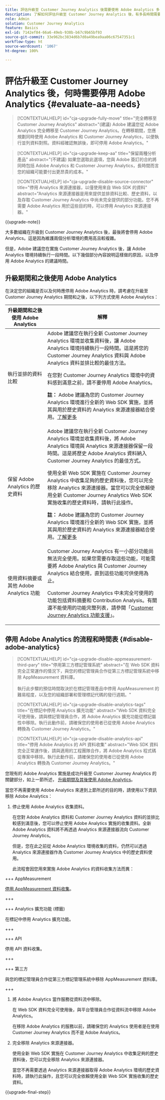 ```yaml
---
title: 評估升級至 Customer Journey Analytics 後需要使用 Adobe Analytics 多長的時間
description: 了解如何評估升級至 Customer Journey Analytics 後，有多長時間需要使用 Adobe Analytics
role: Admin
solution: Customer Journey Analytics
feature: Basics
exl-id: 7142ef84-66a6-49eb-938b-b67c9b65bf93
source-git-commit: 33e962bc3834d6b7d0a49bea9aa06c67547351c1
workflow-type: ht
source-wordcount: '1067'
ht-degree: 100%

---
```


# 評估升級至 Customer Journey Analytics 後，何時需要停用 Adobe Analytics {#evaluate-aa-needs}

<!-- markdownlint-disable MD034 -->

>[!CONTEXTUALHELP]
>id="cja-upgrade-fully-move"
>title="完全轉移至 Customer Journey Analytics"
>abstract="(建議) Adobe 建議您從 Adobe Analytics 完全轉移至 Customer Journey Analytics。在轉移期間，您應規劃同時使用 Adobe Analytics 和 Customer Journey Analytics，以便執行並列資料對照。資料經確認無誤後，即可停用 Adobe Analytics。"

<!-- markdownlint-enable MD034 -->

<!-- markdownlint-disable MD034 -->

>[!CONTEXTUALHELP]
>id="cja-upgrade-keep-aa"
>title="保留兩種分析產品"
>abstract="(不建議) 如果您選取此選項，您與 Adobe 簽訂的合約將同時包括 Adobe Analytics 和 Customer Journey Analytics，長時間而言您的組織可能要付出更昂貴的成本。"

<!-- markdownlint-enable MD034 -->

<!-- markdownlint-disable MD034 -->

>[!CONTEXTUALHELP]
>id="cja-upgrade-disable-source-connector"
>title="停用 Analytics 來源連接器，以僅使用來自 Web SDK 的資料"
>abstract="Analytics 來源連接器是用來提供並排資料比較、歷史資料，以及存取 Customer Journey Analytics 中尚未完全提供的部分功能。您不再需要 Adobe Analytics 用於這些目的時，可以停用 Analytics 來源連接器。"

<!-- markdownlint-enable MD034 -->

{{upgrade-note}}

大多數組織在升級到 Customer Journey Analytics 後，最後將會停用 Adob&#x200B;&#x200B;e Analytics。這是因為維護兩個分析環境的費用高且較複雜。

但是，Adobe 建議您在實施 Customer Journey Analytics 後，讓 Adob&#x200B;&#x200B;e Analytics 環境持續執行一段時間。以下幾個部分內容說明這樣做的原因，以及停用 Adob&#x200B;&#x200B;e Analytics 的建議時間。

## 升級期間和之後使用 Adob&#x200B;&#x200B;e Analytics

在決定您的組織是否以及何時應停用 Adob&#x200B;&#x200B;e Analytics 時，請考慮在升級至 Customer Journey Analytics 期間和之後，以下列方式使用 Adob&#x200B;&#x200B;e Analytics：

| 升級期間和之後使用 Adob&#x200B;&#x200B;e Analytics | 解釋 |
|---------|----------|
| 執行並排的資料比較 | Adobe 建議您在執行全新 Customer Journey Analytics 環境並收集資料後，讓 Adob&#x200B;&#x200B;e Analytics 環境持續執行一段時間。這是將您的 Customer Journey Analytics 資料與 Adob&#x200B;&#x200B;e Analytics 資料並排比較的最佳方法。<p>在您對 Customer Journey Analytics 環境中的資料感到滿意之前，請不要停用 Adob&#x200B;&#x200B;e Analytics。</p><p>**註：**  Adobe 建議為您的 Customer Journey Analytics 環境進行全新的 Web SDK 實施，並將其與用於歷史資料的 Analytics 來源連接器結合使用。[了解更多](/help/getting-started/cja-upgrade/cja-upgrade-recommendations.md)</p> |
| 保留 Adobe Analytics 的歷史資料 | Adobe 建議您在執行全新 Customer Journey Analytics 環境並收集資料後，將 Adob&#x200B;&#x200B;e Analytics 環境與 Analytics 來源連接器保留一段時間。這是將歷史 Adob&#x200B;&#x200B;e Analytics 資料納入 Customer Journey Analytics 的最佳方式。<p>使用全新 Web SDK 實施在 Customer Journey Analytics 中收集足夠的歷史資料後，您可以完全移除 Analytics 來源連接器。當您可以完全依賴使用全新 Customer Journey Analytics Web SDK 實施收集的歷史資料時，請執行此操作。</p><p>**註：**  Adobe 建議為您的 Customer Journey Analytics 環境進行全新的 Web SDK 實施，並將其與用於歷史資料的 Analytics 來源連接器結合使用。[了解更多](/help/getting-started/cja-upgrade/cja-upgrade-recommendations.md)</p> |
| 使用資料摘要或其他 Adob&#x200B;&#x200B;e Analytics 功能 | Customer Journey Analytics 有一小部分功能尚無法完全使用。如果您需要存取這些功能，可能需要將 Adob&#x200B;&#x200B;e Analytics 與 Customer Journey Analytics 結合使用，直到這些功能可供使用為止。 <p>Customer Journey Analytics 中未完全可使用的功能包括資料摘要和 Contribution Analysis。有關還不能使用的功能完整列表，請參閱「[Customer Journey Analytics 功能支援](/help/getting-started/aa-vs-cja/cja-aa.md)」。</p> |

## 停用 Adobe Analytics 的流程和時間表 {#disable-adobe-analytics}

<!-- markdownlint-disable MD034 -->

>[!CONTEXTUALHELP]
>id="cja-upgrade-disable-appmeasurement-third-pary"
>title="停用第三方標記管理系統"
>abstract="在 Web SDK 資料完全正常運作的情況下，與您的標記管理員合作從第三方標記管理系統中移除 AppMeasurement 資料庫。<br><br>執行此步驟的預估時間取決於在標記管理產品中停用 AppMeasurement 的難易程度，以及您的組織部署和管理標記代碼的發行週期。"

<!-- markdownlint-enable MD034 -->

<!-- markdownlint-disable MD034 -->

>[!CONTEXTUALHELP]
>id="cja-upgrade-disable-analytics-tags"
>title="在標記中停用 Analytics 擴充功能"
>abstract="Web SDK 資料完全可使用後，請與標記管理員合作，將 Adobe Analytics 擴充功能從標記屬性中移除。執行此動作前，請確保您的使用者已從使用 Adobe Analytics 轉換為 Customer Journey Analytics。"

<!-- markdownlint-enable MD034 -->

<!-- markdownlint-disable MD034 -->

>[!CONTEXTUALHELP]
>id="cja-upgrade-disable-analytics-api"
>title="停用 Adobe Analytics 的 API 資料收集"
>abstract="Web SDK 資料完全正常運作後，請與適用的工程團隊合作，將 Adobe Analytics 程式碼從專案中移除。執行此動作前，請確保您的使用者已從使用 Adobe Analytics 轉換為 Customer Journey Analytics。"

<!-- markdownlint-enable MD034 -->

您現有的 Adob&#x200B;&#x200B;e Analytics 實施是成功升級至 Customer Journey Analytics 的關鍵部分，如上一節所述， [升級期間及其後使用 Adob&#x200B;&#x200B;e Analytics](#uses-of-adobe-analytics-during-and-after-an-upgrade)。

當您不再需要使用 Adob&#x200B;&#x200B;e Analytics 來達到上節所述的目的時，請使用以下資訊移除 Adob&#x200B;&#x200B;e Analytics：

1. 停止使用 Adob&#x200B;&#x200B;e Analytics 收集資料。

   在您對 Adob&#x200B;&#x200B;e Analytics 資料和 Customer Journey Analytics 資料的並排比較感到滿意後，您可以停止使用 Adob&#x200B;&#x200B;e Analytics 實施的收集資料。全新 Adob&#x200B;&#x200B;e Analytics 資料將不再透過 Analytics 來源連接器流向 Customer Journey Analytics。

   但是，您在此之前從 Adob&#x200B;&#x200B;e Analytics 環境收集的資料，仍然可以透過 Analytics 來源連接器作為 Customer Journey Analytics 中的歷史資料使用。

   此流程會因您用來實施 Adob&#x200B;&#x200B;e Analytics 的資料收集方法而異：

+++ AppMeasurement

   [停用 AppMeasurement 資料收集](/help/getting-started/cja-upgrade/cja-upgrade-disable-appmeasurement.md)。

+++

+++ Analytics 擴充功能 (標籤)

   在標記中停用 Analytics 擴充功能。

+++

+++ API

   停用 API 資料收集。

+++

+++ 第三方

   與您的標記管理員合作從第三方標記管理系統中移除 AppMeasurement 資料庫。

+++

1. 將 Adobe Analytics 當作服務從資料流中移除。

   在 Web SDK 資料完全可使用後，與平台管理員合作從資料流中移除 Adob&#x200B;&#x200B;e Analytics。

   在移除 Adob&#x200B;&#x200B;e Analytics 的服務以前，請確保您的 Analytics 使用者是在使用 Customer Journey Analytics 而不是 Adob&#x200B;&#x200B;e Analytics。

1. 完全移除 Analytics 來源連接器。

   使用全新 Web SDK 實施在 Customer Journey Analytics 中收集足夠的歷史資料後，您可以完全移除 Analytics 來源連接器。

   當您不再需要透過 Analytics 來源連接器取得 Adob&#x200B;&#x200B;e Analytics 環境的歷史資料時，請執行此操作，且您可以完全依賴使用全新 Web SDK 實施收集的歷史資料。

{{upgrade-final-step}}

